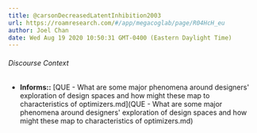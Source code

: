 ```yaml
---
title: @carsonDecreasedLatentInhibition2003
url: https://roamresearch.com/#/app/megacoglab/page/R04HcH_eu
author: Joel Chan
date: Wed Aug 19 2020 10:50:31 GMT-0400 (Eastern Daylight Time)
---
```




###### Discourse Context

- **Informs::** [QUE - What are some major phenomena around designers' exploration of design spaces and how might these map to characteristics of optimizers.md](QUE - What are some major phenomena around designers' exploration of design spaces and how might these map to characteristics of optimizers.md)
